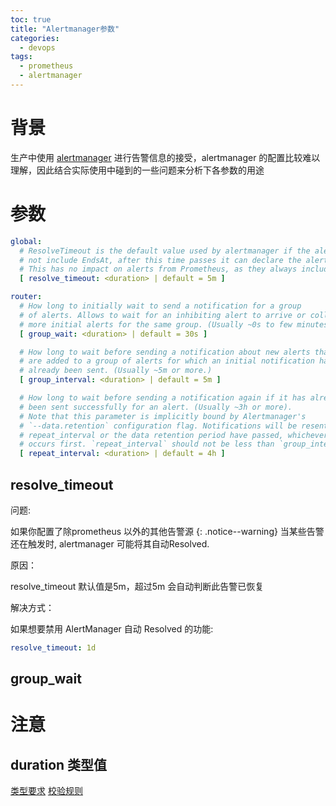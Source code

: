 ```yaml
---
toc: true
title: "Alertmanager参数"
categories:
  - devops
tags:
  - prometheus
  - alertmanager
---
```


# 背景

生产中使用 [alertmanager](https://prometheus.io/docs/alerting/latest/alertmanager/) 进行告警信息的接受，alertmanager 的配置比较难以理解，因此结合实际使用中碰到的一些问题来分析下各参数的用途

# 参数

```yaml
global:
  # ResolveTimeout is the default value used by alertmanager if the alert does
  # not include EndsAt, after this time passes it can declare the alert as resolved if it has not been updated.
  # This has no impact on alerts from Prometheus, as they always include EndsAt.
  [ resolve_timeout: <duration> | default = 5m ]

router:
  # How long to initially wait to send a notification for a group
  # of alerts. Allows to wait for an inhibiting alert to arrive or collect
  # more initial alerts for the same group. (Usually ~0s to few minutes.)
  [ group_wait: <duration> | default = 30s ]

  # How long to wait before sending a notification about new alerts that
  # are added to a group of alerts for which an initial notification has
  # already been sent. (Usually ~5m or more.)
  [ group_interval: <duration> | default = 5m ]

  # How long to wait before sending a notification again if it has already
  # been sent successfully for an alert. (Usually ~3h or more).
  # Note that this parameter is implicitly bound by Alertmanager's
  # `--data.retention` configuration flag. Notifications will be resent after either
  # repeat_interval or the data retention period have passed, whichever
  # occurs first. `repeat_interval` should not be less than `group_interval`.
  [ repeat_interval: <duration> | default = 4h ]
```

## resolve_timeout

问题:

如果你配置了除prometheus 以外的其他告警源
{: .notice--warning}
当某些告警还在触发时, alertmanager 可能将其自动Resolved.

原因：

resolve_timeout 默认值是5m，超过5m 会自动判断此告警已恢复

解决方式：

如果想要禁用 AlertManager 自动 Resolved 的功能:

```yaml
resolve_timeout: 1d
```

## group_wait

# 注意

## duration 类型值

[类型要求](https://prometheus.io/docs/alerting/latest/configuration/#duration)
[校验规则](https://github.com/prometheus/common/blob/main/model/time.go#L204)

